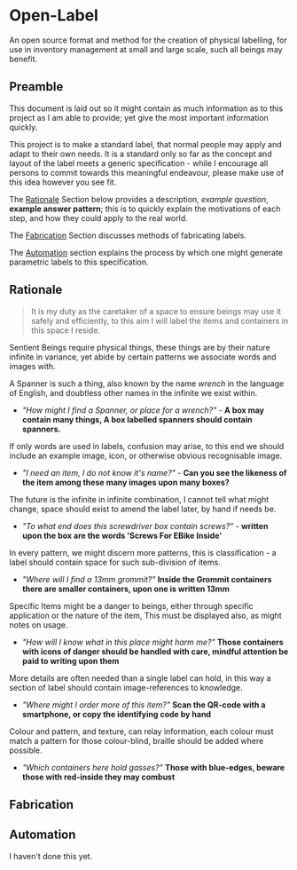 # Open-Label
An open source format and method for the creation of physical labelling, for use in inventory management at small and large scale, such all beings may benefit.

## Preamble

This document is laid out so it might contain as much information as to this project as I am able to provide; yet give the most important information quickly.

This project is to make a standard label, that normal people may apply and adapt to their own needs. It is a standard only so far as the concept and layout of the label meets a generic specification - while I encourage all persons to commit towards this meaningful endeavour, please make use of this idea however you see fit.

The [Rationale](#rationale) Section below provides a description, *example question*, **example answer pattern**; this is to quickly explain the motivations of each step, and how they could apply to the real world.

The [Fabrication](#fabrication) Section discusses methods of fabricating labels.

The [Automation](#automation) section explains the process by which one might generate parametric labels to this specification.

## Rationale
> It is my duty as the caretaker of a space to ensure beings may use it safely and efficiently, to this aim I will label the items and containers in this space I reside.

Sentient Beings require physical things, these things are by their nature infinite in variance, yet abide by certain patterns we associate words and images with.

A Spanner is such a thing, also known by the name *wrench* in the language of English, and doubtless other names in the infinite we exist within.

 - *"How might I find a Spanner, or place for a wrench?"* - **A box may contain many things, A box labelled spanners should contain spanners.**

If only words are used in labels, confusion may arise, to this end we should include an example image, icon, or otherwise obvious recognisable image.

 - *"I need an item, I do not know it's name?"* - **Can you see the likeness of the item among these many images upon many boxes?**

The future is the infinite in infinite combination, I cannot tell what might change, space should exist to amend the label later, by hand if needs be.

 - *"To what end does this screwdriver box contain screws?"* - **written upon the box are the words 'Screws For EBike Inside'**

In every pattern, we might discern more patterns, this is classification - a label should contain space for such sub-division of items.

 - *"Where will I find a 13mm grommit?"* **Inside the Grommit containers there are smaller containers, upon one is written 13mm**

Specific Items might be a danger to beings, either through specific application or the nature of the item, This must be displayed also, as might notes on usage.

 - *"How will I know what in this place might harm me?"* **Those containers with icons of danger should be handled with care, mindful attention be paid to writing upon them**

More details are often needed than a single label can hold, in this way a section of label should contain image-references to knowledge.

 - *"Where might I order more of this item?"* **Scan the QR-code with a smartphone, or copy the identifying code by hand**

Colour and pattern, and texture, can relay information, each colour must match a pattern for those colour-blind, braille should be added where possible.

  - *"Which containers here hold gasses?"* **Those with blue-edges, beware those with red-inside they may combust**

## Fabrication

## Automation
I haven't done this yet.
